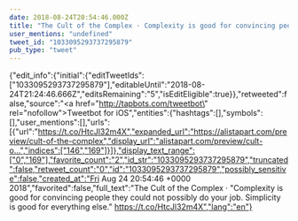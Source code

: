 ```yaml
---
date: 2018-08-24T20:54:46.000Z
title: "The Cult of the Complex · Complexity is good for convincing people they could not possibly do your job. Simplicity is good for everything else. https://t.co/HtcJl32m4X″"
user_mentions: "undefined"
tweet_id: "1033095293737295879"
pub_type: "tweet"
---
```

{"edit_info":{"initial":{"editTweetIds":["1033095293737295879"],"editableUntil":"2018-08-24T21:24:46.666Z","editsRemaining":"5","isEditEligible":true}},"retweeted":false,"source":"<a href=\"http://tapbots.com/tweetbot\" rel=\"nofollow\">Tweetbot for iΟS</a>","entities":{"hashtags":[],"symbols":[],"user_mentions":[],"urls":[{"url":"https://t.co/HtcJl32m4X","expanded_url":"https://alistapart.com/preview/cult-of-the-complex","display_url":"alistapart.com/preview/cult-o…","indices":["146","169"]}]},"display_text_range":["0","169"],"favorite_count":"2","id_str":"1033095293737295879","truncated":false,"retweet_count":"0","id":"1033095293737295879","possibly_sensitive":false,"created_at":"Fri Aug 24 20:54:46 +0000 2018","favorited":false,"full_text":"The Cult of the Complex · \"Complexity is good for convincing people they could not possibly do your job. Simplicity is good for everything else.\" https://t.co/HtcJl32m4X","lang":"en"}
